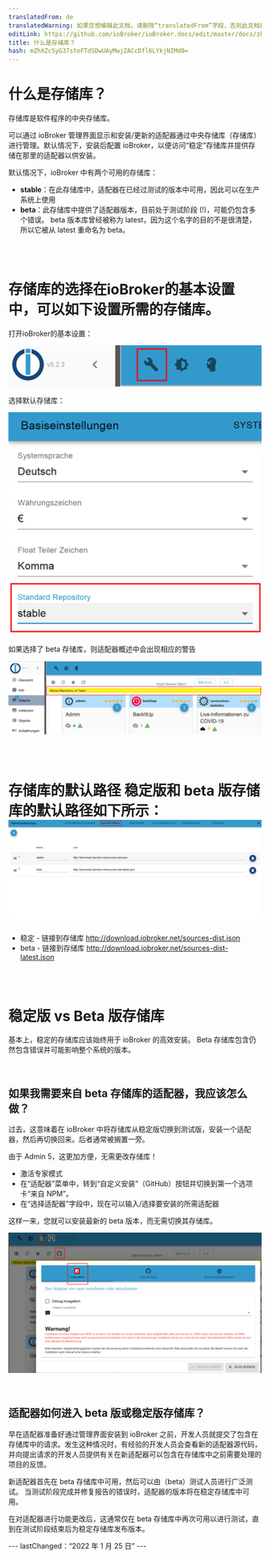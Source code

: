 ```yaml
---
translatedFrom: de
translatedWarning: 如果您想编辑此文档，请删除“translatedFrom”字段，否则此文档将再次自动翻译
editLink: https://github.com/ioBroker/ioBroker.docs/edit/master/docs/zh-cn/basics/repositories.md
title: 什么是存储库？
hash: mZhXZcSyG37steFTdSDwUAyMwjZACcDfl6LYkjNIMd0=
---
```

# 什么是存储库？
存储库是软件程序的中央存储库。

可以通过 ioBroker 管理界面显示和安装/更新的适配器通过中央存储库（存储库）进行管理。默认情况下，安装后配置 ioBroker，以便访问“稳定”存储库并提供存储在那里的适配器以供安装。

默认情况下，ioBroker 中有两个可用的存储库：

- **stable**：在此存储库中，适配器在已经过测试的版本中可用，因此可以在生产系统上使用
- **beta**：此存储库中提供了适配器版本，目前处于测试阶段 (!)，可能仍包含多个错误。 beta 版本库曾经被称为 latest，因为这个名字的目的不是很清楚，所以它被从 latest 重命名为 beta。

<br><br>

# 存储库的选择在ioBroker的基本设置中，可以如下设置所需的存储库。
打开ioBroker的基本设置：

![](../../de/basics/media/Repository_IconBasicSettings.png)

选择默认存储库：

![](../../de/basics/media/Repository_BasicSettings.png)

如果选择了 beta 存储库，则适配器概述中会出现相应的警告

![](../../de/basics/media/Repository_AdapterRepInfo.png)

<br><br>

# 存储库的默认路径 稳定版和 beta 版存储库的默认路径如下所示：![](../../de/basics/media/Repository_BasicsSettingsDefaultPath.png)
- 稳定 - 链接到存储库 http://download.iobroker.net/sources-dist.json
- beta - 链接到存储库 http://download.iobroker.net/sources-dist-latest.json

<br><br>

# 稳定版 vs Beta 版存储库
基本上，稳定的存储库应该始终用于 ioBroker 的高效安装。 Beta 存储库包含仍然包含错误并可能影响整个系统的版本。

<br>

## 如果我需要来自 beta 存储库的适配器，我应该怎么做？
过去，这意味着在 ioBroker 中将存储库从稳定版切换到测试版，安装一个适配器，然后再切换回来。后者通常被搁置一旁。

由于 Admin 5，这更加方便，无需更改存储库！

- 激活专家模式
- 在“适配器”菜单中，转到“自定义安装”（GitHub）按钮并切换到第一个选项卡“来自 NPM”。
- 在“选择适配器”字段中，现在可以输入/选择要安装的所需适配器

这样一来，您就可以安装最新的 beta 版本，而无需切换其存储库。

![](../../de/basics/media/Repository_AdapterInstallNpm.png)

<br>

## 适配器如何进入 beta 版或稳定版存储库？
早在适配器准备好通过管理界面安装到 ioBroker 之前，开发人员就提交了包含在存储库中的请求。发生这种情况时，有经验的开发人员会查看新的适配器源代码，并向提出请求的开发人员提供有关在新适配器可以包含在存储库中之前需要处理的项目的反馈。

新适配器首先在 beta 存储库中可用，然后可以由（beta）测试人员进行广泛测试。
当测试阶段完成并修复报告的错误时，适配器的版本将在稳定存储库中可用。

在对适配器进行功能更改后，这通常仅在 beta 存储库中再次可用以进行测试，直到在测试阶段结束后为稳定存储库发布版本。

--- lastChanged：“2022 年 1 月 25 日” ---